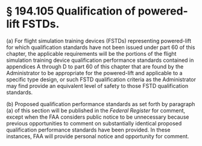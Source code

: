 # § 194.105   Qualification of powered-lift FSTDs.

(a) For flight simulation training devices (FSTDs) representing powered-lift for which qualification standards have not been issued under part 60 of this chapter, the applicable requirements will be the portions of the flight simulation training device qualification performance standards contained in appendices A through D to part 60 of this chapter that are found by the Administrator to be appropriate for the powered-lift and applicable to a specific type design, or such FSTD qualification criteria as the Administrator may find provide an equivalent level of safety to those FSTD qualification standards.


(b) Proposed qualification performance standards as set forth by paragraph (a) of this section will be published in the _Federal Register_ for comment, except when the FAA considers public notice to be unnecessary because previous opportunities to comment on substantially identical proposed qualification performance standards have been provided. In these instances, FAA will provide personal notice and opportunity for comment.






